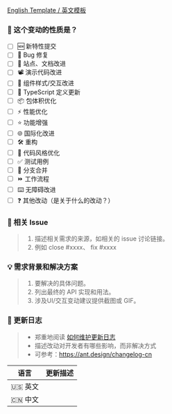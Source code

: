 <!--
首先，感谢你的贡献！😄

新特性请提交至 feature 分支，其余可提交至 master 分支。
在维护者审核通过后会合并。
请确保填写以下 pull request 的信息，谢谢！~
-->

[English Template / 英文模板](https://github.com/ant-design/ant-design/blob/master/.github/PULL_REQUEST_TEMPLATE.md?plain=1)

### 🤔 这个变动的性质是？

- [ ] 🆕 新特性提交
- [ ] 🐞 Bug 修复
- [ ] 📝 站点、文档改进
- [ ] 📽️ 演示代码改进
- [ ] 💄 组件样式/交互改进
- [ ] 🤖 TypeScript 定义更新
- [ ] 📦 包体积优化
- [ ] ⚡️ 性能优化
- [ ] ⭐️ 功能增强
- [ ] 🌐 国际化改进
- [ ] 🛠 重构
- [ ] 🎨 代码风格优化
- [ ] ✅ 测试用例
- [ ] 🔀 分支合并
- [ ] ⏩ 工作流程
- [ ] ⌨️ 无障碍改进
- [ ] ❓ 其他改动（是关于什么的改动？）

### 🔗 相关 Issue

> 1. 描述相关需求的来源，如相关的 issue 讨论链接。
> 2. 例如 close #xxxx、 fix #xxxx

### 💡 需求背景和解决方案

> 1. 要解决的具体问题。
> 2. 列出最终的 API 实现和用法。
> 3. 涉及UI/交互变动建议提供截图或 GIF。

### 📝 更新日志

> - 郑重地阅读 [如何维护更新日志](https://keepachangelog.com/zh-CN/1.1.0/)
> - 描述改动对开发者有哪些影响，而非解决方式
> - 可参考：https://ant.design/changelog-cn

| 语言    | 更新描述 |
| ------- | -------- |
| 🇺🇸 英文 |          |
| 🇨🇳 中文 |          |
